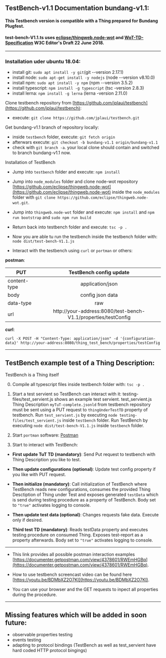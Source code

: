 ## TestBench-v1.1 Documentation bundang-v1.1:

#### This Testbench version is compatible with a Thing prepared for Bundang Plugfest.

#### test-bench-V1.1.ts uses [eclipse/thingweb.node-wot](https://github.com/eclipse/thingweb.node-wot) and [WoT-TD-Specification](https://w3c.github.io/wot-thing-description/) W3C Editor's Draft 22 June 2018.
___

### Installation uder ubuntu 18.04:

- install git: `sudo apt install -y git`(git --version 2.17.1)
- install node: `sudo apt-get install -y nodejs` (node --version v8.10.0)
- install npm: `sudo apt install -y npm` (npm --version 3.5.2)
- install typescript: `npm install -g typescript` (tsc -version 2.8.3)
- install lerna: `npm install -g lerna` (lerna -version 2.11.0)

Clone testbench repository from [https://github.com/jplaui/testbench](https://github.com/jplaui/testbench): 

- execute: `git clone https://github.com/jplaui/testbench.git`

Get bundang-v1.1 branch of repository locally:

- inside `testbench` folder, execute: `git fetch origin`
- afterwars execute: `git checkout -b bundang-v1.1 origin/bundang-v1.1`
- check with `git branch -a`. your local clone should contain and switched to branch bundang-v1.1 now.   

Installation of TestBench 

- Jump into `testbench` folder and execute: `npm install`
- Jump into `node_modules` folder and clone node-wot repository [https://github.com/eclipse/thingweb.node-wot](https://github.com/eclipse/thingweb.node-wot) inside the `node_modules` folder with `git clone https://github.com/eclipse/thingweb.node-wot.git`.
- Jump into `thingweb.node-wot` folder and execute: `npm install` and `npm run bootstrap` and `sudo npm run build`

- Return back into testbench folder and execute: `tsc -p .`
- Now you are able tu run the testbench inside the testbench folder with: `node dist/test-bench-V1.1.js`
- Interact with the testbench using `curl` or `portman` or others:

**postman**:

| **PUT** | TestBench config update |
| ------------- |:-------------:|
| content-type      | application/json | 
| body      |  config json data   | 
| data-type | raw |
| url | http://your-address:8080/test-bench-V1.1/properties/testConfig | 

**curl**:

`curl -X POST -H "Content-Type: application/json" -d '{configuration-data}' http://your-address:8080/thing_test_bench/properties/testConfig`

___

## TestBench example test of a Thing Description:
TestBench is a Thing itself

0. Compile all typescript files inside testbench folder with: `tsc -p .`

1. Start a test servient so TestBench can interact with it: testing-files/test_servient.js shows an example test servient. test_servient.js Thing Description `myTuT-complete.jsonld` from testbench repository must be sent using a PUT request to `thingUnderTestTD` property of testbench. Run `test_servient.js` by executing `node testing-files/test_servient.js` inside `testbench` folder. Run TestBench by executing `node dist/test-bench-V1.1.js` inside `testbench` folder.

2. Start `portman` software: [Postman](https://www.getpostman.com/)

3. Start to interact with TestBench:

- **First update TuT TD (mandatory)**: Send Put request to testbench with Thing Description you like to test.

- **Then update configurations (optional)**: Update test config property if you like with PUT request.

- **Then initialize (mandatory)**: Call initialization of TestBench where TestBench reads new configurations, consumes the provided Thing Desctiption of Thing under Test and exposes generated `testData` which is send during testing procedure as a property of TestBench. Body set to `"true"` activates logging to console.

- **Then update test data (optional)**: Changes requests fake data. Execute only if desired.

- **Third test TD (mandatory)**: Reads testData property and executes testing procedure on consumed Thing. Exposes test-report as a property afterwards. Body set to `"true"` activates logging to console.

***

- This link provides all possible postman interaction examples [https://documenter.getpostman.com/view/4378601/RWEmHGBq](https://documenter.getpostman.com/view/4378601/RWEmHGBq).

- How to use testbench screencast video can be found here [https://youtu.be/BDMbXZ2O7KI](https://youtu.be/BDMbXZ2O7KI).

- You can use your browser and the GET requests to inpect all properties during the procedure.

***

## Missing features which will be added in soon future:

- observable properties testing
- events testing
- adapting to protocol bindings (TestBench as well as test_servient have hard coded HTTP protocol bingings)


